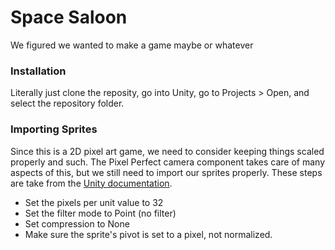 # Space Saloon
We figured we wanted to make a game maybe or whatever

### Installation
Literally just clone the reposity, go into Unity, go to Projects > Open, and select the repository folder.

### Importing Sprites
Since this is a 2D pixel art game, we need to consider keeping things scaled properly and such. The Pixel Perfect camera component takes care of many aspects of this, but we still need to import our sprites properly. These steps are take from the [Unity documentation](https://docs.unity3d.com/Packages/com.unity.2d.pixel-perfect@1.0/manual/index.html).

- Set the pixels per unit value to 32
- Set the filter mode to Point (no filter)
- Set compression to None
- Make sure the sprite's pivot is set to a pixel, not normalized.
